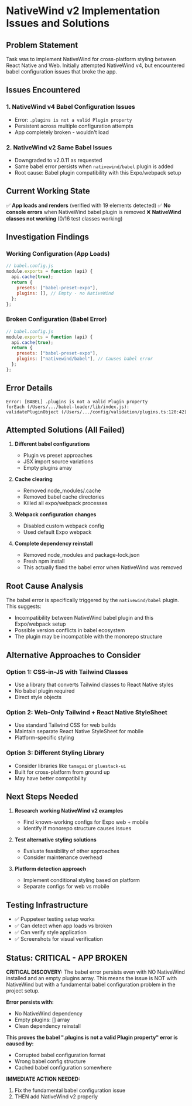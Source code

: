 # NativeWind v2 Implementation Issues and Solutions

## Problem Statement
Task was to implement NativeWind for cross-platform styling between React Native and Web. Initially attempted NativeWind v4, but encountered babel configuration issues that broke the app.

## Issues Encountered

### 1. NativeWind v4 Babel Configuration Issues
- Error: `.plugins is not a valid Plugin property`
- Persistent across multiple configuration attempts
- App completely broken - wouldn't load

### 2. NativeWind v2 Same Babel Issues  
- Downgraded to v2.0.11 as requested
- Same babel error persists when `nativewind/babel` plugin is added
- Root cause: Babel plugin compatibility with this Expo/webpack setup

## Current Working State
✅ **App loads and renders** (verified with 19 elements detected)
✅ **No console errors** when NativeWind babel plugin is removed
❌ **NativeWind classes not working** (0/16 test classes working)

## Investigation Findings

### Working Configuration (App Loads)
```javascript
// babel.config.js
module.exports = function (api) {
  api.cache(true);
  return {
    presets: ["babel-preset-expo"],
    plugins: [], // Empty - no NativeWind
  };
};
```

### Broken Configuration (Babel Error)
```javascript
// babel.config.js  
module.exports = function (api) {
  api.cache(true);
  return {
    presets: ["babel-preset-expo"],
    plugins: ["nativewind/babel"], // Causes babel error
  };
};
```

## Error Details
```
Error: [BABEL] .plugins is not a valid Plugin property
forEach (/Users/.../babel-loader/lib/index.js):
validatePluginObject (/Users/.../config/validation/plugins.ts:120:42)
```

## Attempted Solutions (All Failed)

1. **Different babel configurations**
   - Plugin vs preset approaches
   - JSX import source variations
   - Empty plugins array

2. **Cache clearing**
   - Removed node_modules/.cache
   - Removed babel cache directories
   - Killed all expo/webpack processes

3. **Webpack configuration changes**
   - Disabled custom webpack config
   - Used default Expo webpack

4. **Complete dependency reinstall**
   - Removed node_modules and package-lock.json
   - Fresh npm install
   - This actually fixed the babel error when NativeWind was removed

## Root Cause Analysis
The babel error is specifically triggered by the `nativewind/babel` plugin. This suggests:
- Incompatibility between NativeWind babel plugin and this Expo/webpack setup
- Possible version conflicts in babel ecosystem
- The plugin may be incompatible with the monorepo structure

## Alternative Approaches to Consider

### Option 1: CSS-in-JS with Tailwind Classes
- Use a library that converts Tailwind classes to React Native styles
- No babel plugin required
- Direct style objects

### Option 2: Web-Only Tailwind + React Native StyleSheet
- Use standard Tailwind CSS for web builds
- Maintain separate React Native StyleSheet for mobile
- Platform-specific styling

### Option 3: Different Styling Library
- Consider libraries like `tamagui` or `gluestack-ui`
- Built for cross-platform from ground up
- May have better compatibility

## Next Steps Needed

1. **Research working NativeWind v2 examples**
   - Find known-working configs for Expo web + mobile
   - Identify if monorepo structure causes issues

2. **Test alternative styling solutions**
   - Evaluate feasibility of other approaches
   - Consider maintenance overhead

3. **Platform detection approach**
   - Implement conditional styling based on platform
   - Separate configs for web vs mobile

## Testing Infrastructure
- ✅ Puppeteer testing setup works
- ✅ Can detect when app loads vs broken
- ✅ Can verify style application
- ✅ Screenshots for visual verification

## Status: CRITICAL - APP BROKEN
**CRITICAL DISCOVERY:** The babel error persists even with NO NativeWind installed and an empty plugins array. This means the issue is NOT with NativeWind but with a fundamental babel configuration problem in the project setup.

**Error persists with:**
- No NativeWind dependency
- Empty plugins: [] array
- Clean dependency reinstall

**This proves the babel ".plugins is not a valid Plugin property" error is caused by:**
- Corrupted babel configuration format
- Wrong babel config structure
- Cached babel configuration somewhere

**IMMEDIATE ACTION NEEDED:**
1. Fix the fundamental babel configuration issue
2. THEN add NativeWind v2 properly
